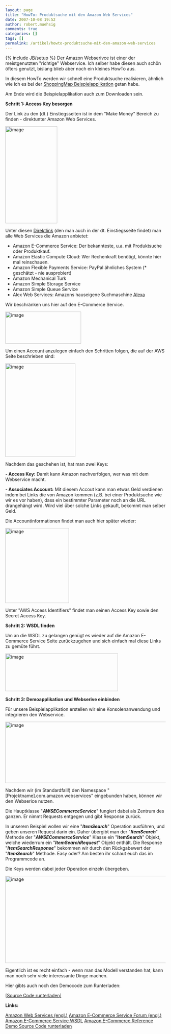 ```yaml
---
layout: page
title: "HowTo: Produktsuche mit den Amazon Web Services"
date: 2007-10-08 19:52
author: robert.muehsig
comments: true
categories: []
tags: []
permalink: /artikel/howto-produktsuche-mit-den-amazon-web-services
---
```

{% include JB/setup %}
Der Amazon Webserivce ist einer der meistgenutzten "richtige" Webservice. Ich selber habe diesen auch schön öfters genutzt, bislang blieb aber noch ein kleines HowTo aus.

In diesem HowTo werden wir schnell eine Produktsuche realisieren, ähnlich wie ich es bei der <a target="_blank" href="{{BASE_PATH}}/projekte/opensource-shoppingmap/" title="ShoppingMap Beispiel">ShoppingMap Beispielapplikation</a> getan habe.

Am Ende wird die Beispielapplikation auch zum Downloaden sein.

<strong>Schritt 1: Access Key besorgen</strong>

Der Link zu den (dt.) Einstiegsseiten ist in dem "Make Money" Bereich zu finden - direktunter Amazon Web Services.

<a atomicselection="true" href="{{BASE_PATH}}/assets/wp-images-de/image57.png"><img border="0" width="163" src="{{BASE_PATH}}/assets/wp-images-de/image-thumb36.png" alt="image" height="304" style="border: 0px" /></a>

Unter diesen <a target="_blank" href="http://www.amazon.com/webservices" title="Amazon Web Services">Direktlink</a> (den man auch in der dt. Einstiegsseite findet) man alle Web Services die Amazon anbietet:
<ul>
	<li>Amazon E-Commerce Service: Der bekannteste, u.a. mit Produktsuche oder Produktkauf.</li>
	<li>Amazon Elastic Compute Cloud: Wer Rechenkraft benötigt, könnte hier mal reinschauen.</li>
	<li>Amazon Flexible Payments Service: PayPal ähnliches System (* geschätzt - nie ausprobiert)</li>
	<li>Amazon Mechanical Turk</li>
	<li>Amazon Simple Storage Service</li>
	<li>Amazon Simple Queue Service</li>
	<li>Alex Web Services: Amazons hauseigene Suchmaschine <a target="_blank" href="http://alexa.com/">Alexa</a></li>
</ul>
Wir beschränken uns hier auf den E-Commerce Service.

<a atomicselection="true" href="{{BASE_PATH}}/assets/wp-images-de/image58.png"><img border="0" width="238" src="{{BASE_PATH}}/assets/wp-images-de/image-thumb37.png" alt="image" height="100" style="border: 0px" /></a>

Um einen Account anzulegen einfach den Schritten folgen, die auf der AWS Seite beschrieben sind:

<a atomicselection="true" href="{{BASE_PATH}}/assets/wp-images-de/image59.png"><img border="0" width="220" src="{{BASE_PATH}}/assets/wp-images-de/image-thumb38.png" alt="image" height="293" style="border: 0px" /></a>

Nachdem das geschehen ist, hat man zwei Keys:

<strong>- Access Key:</strong> Damit kann Amazon nachverfolgen, wer was mit dem Webservice macht.

<strong>- Associates Account:</strong> Mit diesem Accout kann man etwas Geld verdienen indem bei Links die von Amazon kommen (z.B. bei einer Produktsuche wie wir es vor haben), dass ein bestimmter Parameter noch an die URL drangehängt wird. Wird viel über solche Links gekauft, bekommt man selber Geld.

Die Accountinformationen findet man auch hier später wieder:

<a atomicselection="true" href="{{BASE_PATH}}/assets/wp-images-de/image60.png"><img border="0" width="200" src="{{BASE_PATH}}/assets/wp-images-de/image-thumb39.png" alt="image" height="235" style="border: 0px" /></a>

Unter "AWS Access Identifiers" findet man seinen Access Key sowie den Secret Access Key.

<strong>Schritt 2: WSDL finden</strong>

Um an die WSDL zu gelangen genügt es wieder auf die Amazon E-Commerce Service Seite zurückzugehen und sich einfach mal diese Links zu gemüte führt.

<a atomicselection="true" href="{{BASE_PATH}}/assets/wp-images-de/image61.png"><img border="0" width="354" src="{{BASE_PATH}}/assets/wp-images-de/image-thumb40.png" alt="image" height="118" style="border: 0px" /></a> 

<strong>Schritt 3: Demoapplikation und Webserive einbinden</strong>

Für unsere Beispielapplikation erstellen wir eine Konsolenanwendung und integrieren den Webservice.

<a atomicselection="true" href="{{BASE_PATH}}/assets/wp-images-de/image62.png"><img border="0" width="638" src="{{BASE_PATH}}/assets/wp-images-de/image-thumb41.png" alt="image" height="192" style="border: 0px" /></a>

Nachdem wir (im Standardfall!) den Namespace "[Projektname].com.amazon.webservices" eingebunden haben, können wir den Webserice nutzen.

Die Hauptklasse "<strong><em>AWSECommerceService</em></strong>" fungiert dabei als Zentrum des ganzen. Er nimmt Requests entgegen und gibt Response zurück.

In unserem Beispiel wollen wir eine "<strong><em>ItemSearch</em></strong>" Operation ausführen, und geben unseren Request darin ein. Daher übergibt man der "<strong><em>ItemSearch</em></strong>" Methode der "<strong><em>AWSECommerceService</em></strong>" Klasse ein "<strong>ItemSearch</strong>" Objekt, welche wiederrum ein "<strong><em>ItemSearchRequest</em></strong>" Objekt enthält. Die Response "<strong><em>ItemSearchResponse</em></strong>" bekommen wir durch den Rückgabewert der "<strong><em>ItemSearch</em></strong>" Methode. Easy oder? Am besten ihr schaut euch das im Programmcode an.

Die Keys werden dabei jeder Operation einzeln übergeben.

<a atomicselection="true" href="{{BASE_PATH}}/assets/wp-images-de/image63.png"><img border="0" width="632" src="{{BASE_PATH}}/assets/wp-images-de/image-thumb42.png" alt="image" height="273" style="border: 0px" /></a>

Eigentlich ist es recht einfach - wenn man das Modell verstanden hat, kann man noch sehr viele interessante Dinge machen.

Hier gibts auch noch den Democode zum Runterladen:

<a href="{{BASE_PATH}}/assets/files/democode/amazondemo/amazondemosource.zip" title="AmazonDemo Source">[Source Code runterladen]</a>

<strong>Links:</strong>

<a target="_blank" href="http://www.amazon.com/webservices" title="Amazon Web Services (engl.)">Amazon Web Services (engl.)</a>
<a target="_blank" href="http://developer.amazonwebservices.com/connect/forum.jspa?forumID=9">Amazon E-Commerce Service Forum (engl.)</a>
<a target="_blank" href="http://webservices.amazon.com/AWSECommerceService/AWSECommerceService.wsdl?">Amazon E-Commerce Service WSDL</a>
<a target="_blank" href="http://developer.amazonwebservices.com/connect/kbcategory.jspa?categoryID=19">Amazon E-Commerce Reference</a>
<a href="{{BASE_PATH}}/assets/files/democode/amazondemo/amazondemosource.zip" title="Demo Source Code runterladen">Demo Source Code runterladen</a>
